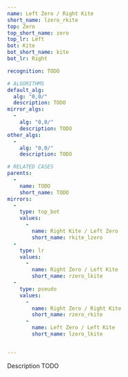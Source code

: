 ```yaml
---
name: Left Zero / Right Kite
short_name: lzero_rkite
top: Zero
top_short_name: zero
top_lr: Left
bot: Kite
bot_short_name: kite
bot_lr: Right

recognition: TODO

# ALGORITHMS
default_alg:
  alg: "0,0/"
  description: TODO
mirror_algs:
  -
    alg: "0,0/"
    description: TODO
other_algs:
  -
    alg: "0,0/"
    description: TODO

# RELATED CASES
parents:
  -
    name: TODO
    short_name: TODO
mirrors:
  -
    type: top_bot
    values: 
      -
        name: Right Kite / Left Zero
        short_name: rkite_lzero
  -
    type: lr
    values: 
      -
        name: Right Zero / Left Kite
        short_name: rzero_lkite
  -
    type: pseudo
    values: 
      -
        name: Right Zero / Right Kite
        short_name: rzero_rkite
      -
        name: Left Zero / Left Kite
        short_name: lzero_lkite


---
```


Description TODO

